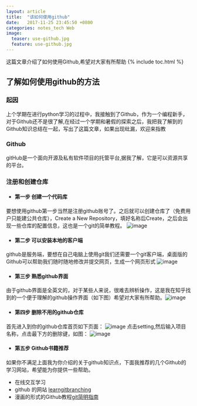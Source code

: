 ```yaml
---
layout: article
title:  "该如何使用github"
date:   2017-11-25 23:45:50 +0800
categories: notes_tech Web
image:
  teaser: use-github.jpg
  feature: use-github.jpg
---
```

这篇文章介绍了如何使用Github,希望对大家有所帮助
{% include toc.html %}


## 了解如何使用github的方法
### 起因
上个学期在进行python学习的过程中，我接触到了Github，作为一个编程新手，对于Github还不是很了解,在经过一个学期和暑假的探索之后，我把我了解到的Github知识总结在一起，写出了这篇文章，如果出现纰漏，欢迎来指教
### Github

gitHub是一个面向开源及私有软件项目的托管平台,据我了解，它是可以资源共享的平台。

### 注册和创建仓库
* #### 第一步 创建一个代码库
要想使用github第一步当然是注册github账号了。之后就可以创建仓库了（免费用户只能建公共仓库），Create a New Repository，填好名称后Create，之后会出现一些仓库的配置信息，这也是一个git的简单教程。
![image](https://upload-images.jianshu.io/upload_images/2949750-927907b6e1de330f.png?imageMogr2/auto-orient/)

* #### 第二步 可以安装本地的客户端
github是服务端，要想在自己电脑上使用git我们还需要一个git客户端，桌面版的Github可以帮助我们随时随地修改并提交网页，生成一个网页形式
![image](https://ss3.bdstatic.com/70cFv8Sh_Q1YnxGkpoWK1HF6hhy/it/u=131887112,2818803151&fm=27&gp=0.jpg)

* #### 第三步 熟悉github界面
由于github界面是全英文的，对于某些人来说，很难去辨析操作，这是我在知乎找到的一个便于理解的github操作界面（如下图）希望对大家有所帮助。![image](https://pic2.zhimg.com/7c9d3403bf922b1663f56975869c829b_r.jpg)
* #### 第四步 删除不用的github仓库
首先进入到你的github仓库首页如下页面：
![image](https://pic1.zhimg.com/v2-0950a6807db409874350192b9cc9422f_r.jpg)
点击setting,然后输入项目名称，点击最下方的删除键，如图：
![image](https://pic3.zhimg.com/v2-45fdea60e09166ee9941d128d84d6833_r.jpg)

* #### 第五步 Github书籍推荐
 如果你不满足上面我为你介绍的关于github知识点，下面我推荐的几个Github的学习网站，希望能为你提供一些帮助。
- 在线交互学习 
- github 的网站 [learngitbranching](https://learngitbranching.js.org/?NODEMO)
- 漫画的形式的Github教程[git简明指南](http://rogerdudler.github.io/git-guide/index.zh.html)
